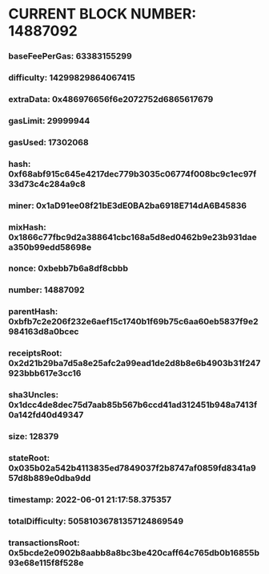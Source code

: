 # CURRENT BLOCK NUMBER: 14887092

### baseFeePerGas: 63383155299
### difficulty: 14299829864067415
### extraData: 0x486976656f6e2072752d6865617679
### gasLimit: 29999944
### gasUsed: 17302068
### hash: 0xf68abf915c645e4217dec779b3035c06774f008bc9c1ec97f33d73c4c284a9c8
### miner: 0x1aD91ee08f21bE3dE0BA2ba6918E714dA6B45836
### mixHash: 0x1866c77fbc9d2a388641cbc168a5d8ed0462b9e23b931daea350b99edd58698e
### nonce: 0xbebb7b6a8df8cbbb
### number: 14887092
### parentHash: 0xbfb7c2e206f232e6aef15c1740b1f69b75c6aa60eb5837f9e2984163d8a0bcec
### receiptsRoot: 0x2d21b29ba7d5a8e25afc2a99ead1de2d8b8e6b4903b31f247923bbb617e3cc16
### sha3Uncles: 0x1dcc4de8dec75d7aab85b567b6ccd41ad312451b948a7413f0a142fd40d49347
### size: 128379
### stateRoot: 0x035b02a542b4113835ed7849037f2b8747af0859fd8341a957d8b889e0dba9dd
### timestamp: 2022-06-01 21:17:58.375357
### totalDifficulty: 50581036781357124869549
### transactionsRoot: 0x5bcde2e0902b8aabb8a8bc3be420caff64c765db0b16855b93e68e115f8f528e
